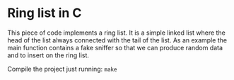 Ring list in C
=========

This piece of code implements a ring list. It is a simple linked list where the head of the list always connected with the tail of the list.
As an example the main function contains a fake sniffer so that we can produce random data and to insert on the ring list.

Compile the project just running: 
`make`